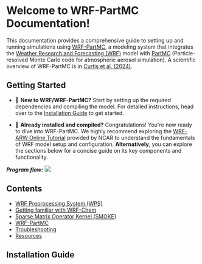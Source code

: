 # Welcome to WRF-PartMC Documentation!

This documentation provides a comprehensive guide to setting up and running simulations using 
[WRF-PartMC](https://github.com/open-atmos/wrf-partmc), a modeling system that integrates the 
[Weather Research and Forecasting (WRF)](https://www.mmm.ucar.edu/models/wrf) model with 
[PartMC](https://github.com/compdyn/partmc) (Particle-resolved Monte Carlo code for 
atmospheric aerosol simulation). A scientific overview of WRF-PartMC is in 
[Curtis et al. (2024)](https://egusphere.copernicus.org/preprints/2024/egusphere-2024-825/).

## Getting Started
* 🌱 **New to WRF/WRF-PartMC?** Start by setting up the required dependencies and compiling the model. 
For detailed instructions, head over to the [Installation Guide](#installation-guide) to get started.

* 🚀 **Already installed and compiled?** Congratulations! You're now ready to dive into WRF-PartMC. We 
highly recommend exploring the [WRF-ARW Online Tutorial](https://www2.mmm.ucar.edu/wrf/OnLineTutorial/Introduction/index.php) 
provided by NCAR to understand the fundamentals of WRF model setup and configuration. **Alternatively**, you can 
explore the sections below for a concise guide on its key components and functionality. 

_**Program flow:**_
![](assets/img/anthro_emis.png)

## Contents
* [WRF Preprocessing System (WPS)](wps.md)
* [Getting familiar with WRF-Chem](wrf-chem.md)
* [Sparse Matrix Operator Kernel (SMOKE)](smoke.md)
* [WRF-PartMC](wrf-partmc.md)
* [Troubleshooting](troubleshooting.md)
* [Resources](resources.md)

## Installation Guide